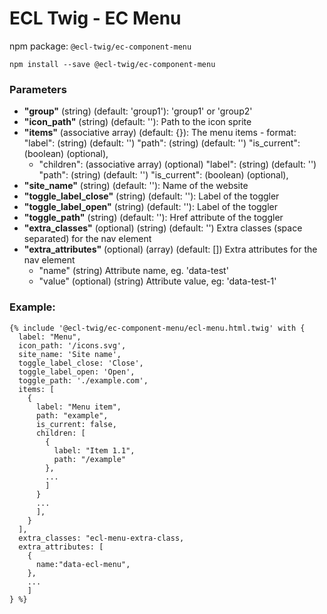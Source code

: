 # ECL Twig - EC Menu

npm package: `@ecl-twig/ec-component-menu`

```shell
npm install --save @ecl-twig/ec-component-menu
```

### Parameters

- **"group"** (string) (default: 'group1'): 'group1' or 'group2'
- **"icon_path"** (string) (default: ''): Path to the icon sprite
- **"items"** (associative array) (default: {}): The menu items - format:
    "label": (string) (default: '')
    "path": (string) (default: '')
    "is_current": (boolean) (optional),
  - "children": (associative array) (optional)
    "label": (string) (default: '')
    "path": (string) (default: '')
    "is_current": (boolean) (optional),
- **"site_name"** (string) (default: ''): Name of the website
- **"toggle_label_close"** (string) (default: ''): Label of the toggler
- **"toggle_label_open"** (string) (default: ''): Label of the toggler
- **"toggle_path"** (string) (default: ''): Href attribute of the toggler
- **"extra_classes"** (optional) (string) (default: '') Extra classes (space separated) for the nav element
- **"extra_attributes"** (optional) (array) (default: []) Extra attributes for the nav element
  - "name" (string) Attribute name, eg. 'data-test'
  - "value" (optional) (string) Attribute value, eg: 'data-test-1'

### Example:

<!-- prettier-ignore -->
```twig
{% include '@ecl-twig/ec-component-menu/ecl-menu.html.twig' with { 
  label: "Menu", 
  icon_path: '/icons.svg', 
  site_name: 'Site name', 
  toggle_label_close: 'Close', 
  toggle_label_open: 'Open', 
  toggle_path: './example.com', 
  items: [ 
    { 
      label: "Menu item", 
      path: "example", 
      is_current: false, 
      children: [ 
        {
          label: "Item 1.1",
          path: "/example"
        },
        ...
        ] 
      } 
      ... 
      ], 
    } 
  ], 
  extra_classes: "ecl-menu-extra-class, 
  extra_attributes: [ 
    { 
      name:"data-ecl-menu", 
    }, 
    ... 
    ] 
} %} 
```
